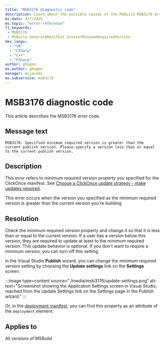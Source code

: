 ```yaml
---
title: "MSB3176 diagnostic code"
description: Learn about the possible causes of the MSBuild MSB3176 error, and get troubleshooting tips.
ms.date: 4/7/2025
ms.topic: "error-reference"
f1_keywords:
 - MSB3176
 - MSBuild.GenerateManifest.GreaterMinimumRequiredVersion
dev_langs:
  - "VB"
  - "CSharp"
  - "C++"
  - "FSharp"
author: ghogen
ms.author: ghogen
manager: mijacobs
ms.subservice: msbuild
---
```


# MSB3176 diagnostic code

<!-- :::ErrorDefinitionDescription::: -->
<!-- :::editable-content name="introDescription"::: -->
This article describes the MSB3176 error code.
<!-- :::editable-content-end::: -->

## Message text

```output
MSB3176: Specified minimum required version is greater than the current publish version. Please specify a version less than or equal to the current publish version.
```

<!-- :::editable-content name="postOutputDescription"::: -->
## Description

This error refers to minimum required version property you specified for the ClickOnce manifest. See [Choose a ClickOnce update strategy - make updates required](../../deployment/choosing-a-clickonce-update-strategy.md#make-updates-required).

This error occurs when the version you specified as the minimum required version is greater than the current version you're building.

## Resolution

Check the minimum required version property and change it so that it is less than or equal to the current version. If a user has a version below this version, they are required to update at least to the minimum required version. This update behavior is optional. If you don't want to require a minimum version, you can turn off this setting. 

In the Visual Studio **Publish** wizard, you can change the minimum required version setting by choosing the **Update settings** link on the **Settings** screen.

:::image type=content source="./media/msb3176/update-settings.png" alt-text="Screenshot showing the Application Settings screen in Visual Studio, reached from the Update Settings link on the Settings page in the Publish wizard." :::

Or, in the [deployment manifest](../../deployment/deployment-element-clickonce-deployment.md), you can find this property as an attribute of the `deployment` element:

<deployment install="true" minimumRequiredVersion="1.0.0.0">

<!-- :::editable-content-end::: -->
<!-- :::ErrorDefinitionDescription-end::: -->

## Applies to

All versions of MSBuild
